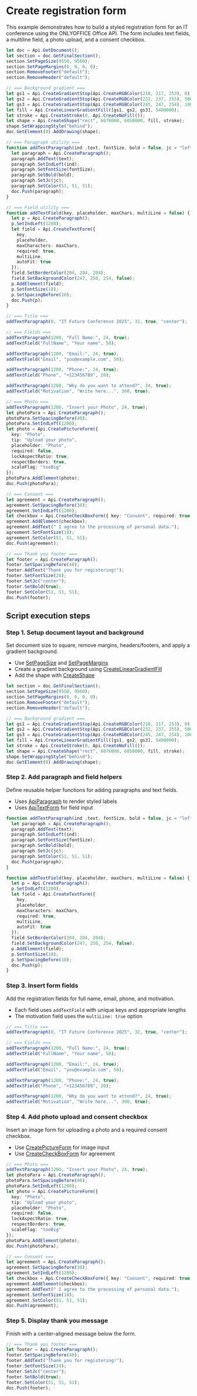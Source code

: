 # Create registration form

This example demonstrates how to build a styled registration form for an IT conference using the ONLYOFFICE Office API. The form includes text fields, a multiline field, a photo upload, and a consent checkbox.

```ts editor-pdf
let doc = Api.GetDocument();
let section = doc.GetFinalSection();
section.SetPageSize(9550, 9500);
section.SetPageMargins(0, 0, 0, 0);
section.RemoveFooter("default");
section.RemoveHeader("default");

// === Background gradient ===
let gs1 = Api.CreateGradientStop(Api.CreateRGBColor(218, 217, 253), 0);
let gs2 = Api.CreateGradientStop(Api.CreateRGBColor(232, 237, 255), 50000);
let gs3 = Api.CreateGradientStop(Api.CreateRGBColor(245, 247, 254), 100000);
let fill = Api.CreateLinearGradientFill([gs1, gs2, gs3], 5400000);
let stroke = Api.CreateStroke(0, Api.CreateNoFill());
let shape = Api.CreateShape("rect", 6076000, 6050000, fill, stroke);
shape.SetWrappingStyle("behind");
doc.GetElement(0).AddDrawing(shape);

// === Paragraph utility ===
function addTextParagraph(ind ,text, fontSize, bold = false, jc = "left") {
  let paragraph = Api.CreateParagraph();
  paragraph.AddText(text);
  paragraph.SetIndLeft(ind);
  paragraph.SetFontSize(fontSize);
  paragraph.SetBold(bold);
  paragraph.SetJc(jc);
  paragraph.SetColor(51, 51, 51);
  doc.Push(paragraph);
}

// === Field utility ===
function addTextField(key, placeholder, maxChars, multiLine = false) {
  let p = Api.CreateParagraph();
  p.SetIndLeft(1200);
  let field = Api.CreateTextForm({
    key,
    placeholder,
    maxCharacters: maxChars,
    required: true,
    multiLine,
    autoFit: true
  });
  field.SetBorderColor(204, 204, 204);
  field.SetBackgroundColor(247, 250, 254, false);
  p.AddElement(field);
  p.SetFontSize(18);
  p.SetSpacingBefore(10);
  doc.Push(p);
}

// === Title ===
addTextParagraph(0, "IT Future Conference 2025", 32, true, "center");

// === Fields ===
addTextParagraph(1200, "Full Name:", 24, true);
addTextField("FullName", "Your name", 50);

addTextParagraph(1200, "Email:", 24, true);
addTextField("Email", "you@example.com", 50);

addTextParagraph(1200, "Phone:", 24, true);
addTextField("Phone", "+123456789", 20);

addTextParagraph(1200, "Why do you want to attend?", 24, true);
addTextField("Motivation", "Write here...", 300, true);

// === Photo ===
addTextParagraph(1200, "Insert your Photo", 24, true);
let photoPara = Api.CreateParagraph();
photoPara.SetSpacingBefore(40);
photoPara.SetIndLeft(1200);
let photo = Api.CreatePictureForm({
  key: "Photo",
  tip: "Upload your photo",
  placeholder: "Photo",
  required: false,
  lockAspectRatio: true,
  respectBorders: true,
  scaleFlag: "tooBig"
});
photoPara.AddElement(photo);
doc.Push(photoPara);

// === Consent ===
let agreement = Api.CreateParagraph();
agreement.SetSpacingBefore(30);
agreement.SetIndLeft(1200);
let checkbox = Api.CreateCheckBoxForm({ key: "Consent", required: true });
agreement.AddElement(checkbox);
agreement.AddText(" I agree to the processing of personal data.");
agreement.SetFontSize(18);
agreement.SetColor(51, 51, 51);
doc.Push(agreement);

// === Thank you footer ===
let footer = Api.CreateParagraph();
footer.SetSpacingBefore(40);
footer.AddText("Thank you for registering!");
footer.SetFontSize(24);
footer.SetJc("center");
footer.SetBold(true);
footer.SetColor(51, 51, 51);
doc.Push(footer);
```

## Script execution steps

### Step 1. Setup document layout and background

Set document size to square, remove margins, headers/footers, and apply a gradient background.

- Use [SetPageSize](../../usage-api/text-document-api/ApiSection/Methods/SetPageSize.md) and [SetPageMargins](../../usage-api/text-document-api/ApiSection/Methods/SetPageMargins.md)
- Create a gradient background using [CreateLinearGradientFill](../../usage-api/text-document-api/Api/Methods/CreateGradientStop.md)
- Add the shape with [CreateShape](../../usage-api/text-document-api/Api/Methods/CreateShape.md)

```ts
let section = doc.GetFinalSection();
section.SetPageSize(9550, 9500);
section.SetPageMargins(0, 0, 0, 0);
section.RemoveFooter("default");
section.RemoveHeader("default");

// === Background gradient ===
let gs1 = Api.CreateGradientStop(Api.CreateRGBColor(218, 217, 253), 0);
let gs2 = Api.CreateGradientStop(Api.CreateRGBColor(232, 237, 255), 50000);
let gs3 = Api.CreateGradientStop(Api.CreateRGBColor(245, 247, 254), 100000);
let fill = Api.CreateLinearGradientFill([gs1, gs2, gs3], 5400000);
let stroke = Api.CreateStroke(0, Api.CreateNoFill());
let shape = Api.CreateShape("rect", 6076000, 6050000, fill, stroke);
shape.SetWrappingStyle("behind");
doc.GetElement(0).AddDrawing(shape);
```

### Step 2. Add paragraph and field helpers
Define reusable helper functions for adding paragraphs and text fields.

- Uses [ApiParagraph](../../usage-api/text-document-api/ApiParagraph/ApiParagraph.md) to render styled labels
- Uses [ApiTextForm](../../usage-api/form-api/ApiTextForm/ApiTextForm.md) for field input

```ts
function addTextParagraph(ind ,text, fontSize, bold = false, jc = "left") {
  let paragraph = Api.CreateParagraph();
  paragraph.AddText(text);
  paragraph.SetIndLeft(ind);
  paragraph.SetFontSize(fontSize);
  paragraph.SetBold(bold);
  paragraph.SetJc(jc);
  paragraph.SetColor(51, 51, 51);
  doc.Push(paragraph);
}

function addTextField(key, placeholder, maxChars, multiLine = false) {
  let p = Api.CreateParagraph();
  p.SetIndLeft(1200);
  let field = Api.CreateTextForm({
    key,
    placeholder,
    maxCharacters: maxChars,
    required: true,
    multiLine,
    autoFit: true
  });
  field.SetBorderColor(204, 204, 204);
  field.SetBackgroundColor(247, 250, 254, false);
  p.AddElement(field);
  p.SetFontSize(18);
  p.SetSpacingBefore(10);
  doc.Push(p);
}
```

### Step 3. Insert form fields
Add the registration fields for full name, email, phone, and motivation.

- Each field uses `addTextField` with unique keys and appropriate lengths
- The motivation field uses the `multiLine: true` option

```ts
// === Title ===
addTextParagraph(0, "IT Future Conference 2025", 32, true, "center");

// === Fields ===
addTextParagraph(1200, "Full Name:", 24, true);
addTextField("FullName", "Your name", 50);

addTextParagraph(1200, "Email:", 24, true);
addTextField("Email", "you@example.com", 50);

addTextParagraph(1200, "Phone:", 24, true);
addTextField("Phone", "+123456789", 20);

addTextParagraph(1200, "Why do you want to attend?", 24, true);
addTextField("Motivation", "Write here...", 300, true);
```

### Step 4. Add photo upload and consent checkbox
Insert an image form for uploading a photo and a required consent checkbox.

- Use [CreatePictureForm](../../usage-api/form-api/Api/Methods/CreatePictureForm.md) for image input
- Use [CreateCheckBoxForm](../../usage-api/form-api/Api/Methods/CreateCheckBoxForm.md) for agreement

```ts
// === Photo ===
addTextParagraph(1200, "Insert your Photo", 24, true);
let photoPara = Api.CreateParagraph();
photoPara.SetSpacingBefore(40);
photoPara.SetIndLeft(1200);
let photo = Api.CreatePictureForm({
  key: "Photo",
  tip: "Upload your photo",
  placeholder: "Photo",
  required: false,
  lockAspectRatio: true,
  respectBorders: true,
  scaleFlag: "tooBig"
});
photoPara.AddElement(photo);
doc.Push(photoPara);

// === Consent ===
let agreement = Api.CreateParagraph();
agreement.SetSpacingBefore(30);
agreement.SetIndLeft(1200);
let checkbox = Api.CreateCheckBoxForm({ key: "Consent", required: true });
agreement.AddElement(checkbox);
agreement.AddText(" I agree to the processing of personal data.");
agreement.SetFontSize(18);
agreement.SetColor(51, 51, 51);
doc.Push(agreement);
```

### Step 5. Display thank you message
Finish with a center-aligned message below the form.

```ts
// === Thank you footer ===
let footer = Api.CreateParagraph();
footer.SetSpacingBefore(40);
footer.AddText("Thank you for registering!");
footer.SetFontSize(24);
footer.SetJc("center");
footer.SetBold(true);
footer.SetColor(51, 51, 51);
doc.Push(footer);
```